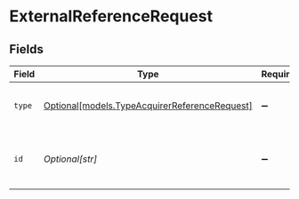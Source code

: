 # ExternalReferenceRequest


## Fields

| Field                                                                                      | Type                                                                                       | Required                                                                                   | Description                                                                                | Example                                                                                    |
| ------------------------------------------------------------------------------------------ | ------------------------------------------------------------------------------------------ | ------------------------------------------------------------------------------------------ | ------------------------------------------------------------------------------------------ | ------------------------------------------------------------------------------------------ |
| `type`                                                                                     | [Optional[models.TypeAcquirerReferenceRequest]](../models/typeacquirerreferencerequest.md) | :heavy_minus_sign:                                                                         | Specifies the reference type                                                               | acquirer-reference                                                                         |
| `id`                                                                                       | *Optional[str]*                                                                            | :heavy_minus_sign:                                                                         | Unique reference from the payment provider                                                 | 123456789012345                                                                            |